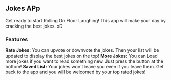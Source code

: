 ## Jokes APp

Get ready to start Rolling On Floor Laughing! This app will make your day by cracking the best jokes. xD

### Features

**Rate Jokes:** You can upvote or downvote the jokes. Then your list will be updated to display the best jokes on the top!
**More Jokes:** You can Load more jokes if you want to read something new. Just press the button at the bottom!
**Saved List:** Your jokes won't leave you even if you leave them. Get back to the app and you will be welcomed by your top rated jokes!